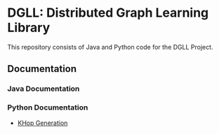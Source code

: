 # DGLL: Distributed Graph Learning Library

This repository consists of Java and Python code for the DGLL Project.

## Documentation


### Java Documentation


### Python Documentation
- [KHop Generation](Python/KHop/README.md)
